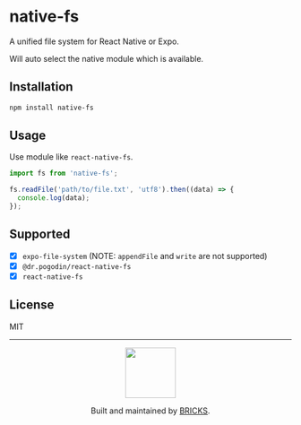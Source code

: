 native-fs
===

A unified file system for React Native or Expo.

Will auto select the native module which is available.

## Installation

```bash
npm install native-fs
```

## Usage

Use module like `react-native-fs`.

```js
import fs from 'native-fs';

fs.readFile('path/to/file.txt', 'utf8').then((data) => {
  console.log(data);
});
```

## Supported

- [x] `expo-file-system` (NOTE: `appendFile` and `write` are not supported)
- [x] `@dr.pogodin/react-native-fs`
- [x] `react-native-fs`

## License

MIT

---

<p align="center">
  <a href="https://bricks.tools">
    <img width="90px" src="https://avatars.githubusercontent.com/u/17320237?s=200&v=4">
  </a>
  <p align="center">
    Built and maintained by <a href="https://bricks.tools">BRICKS</a>.
  </p>
</p>
